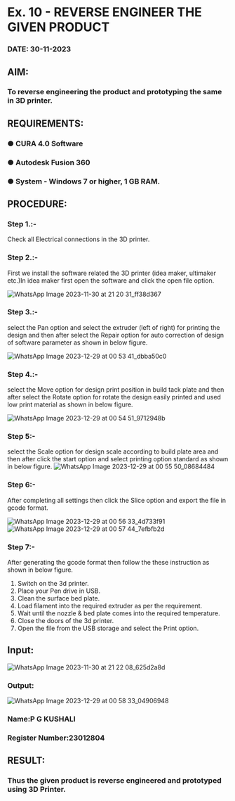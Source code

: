# Ex. 10 - REVERSE ENGINEER THE GIVEN PRODUCT

### DATE: 30-11-2023

## AIM: 
### To reverse engineering the product and prototyping the same in 3D printer.

## REQUIREMENTS:
### ●	CURA 4.0 Software
### ●	 Autodesk Fusion 360
### ●	 System - Windows 7 or higher, 1 GB RAM.

## PROCEDURE:
### Step 1.:-

Check all Electrical connections in the 3D printer.

### Step 2.:-

 First we install the software related the 3D printer (idea maker, ultimaker etc.)In idea maker first open the software and click the open file option.

 ![WhatsApp Image 2023-11-30 at 21 20 31_ff38d367](https://github.com/KUSHALI104/Ex.-10---REVERSE-ENGINEER-THE-GIVEN-PRODUCT/assets/150231135/7cc68339-932b-4714-9fd3-78f55b38856a)

### Step 3.:-

select the Pan option and select the extruder (left of right) for printing the design and then after select the Repair option for auto correction of design of software parameter as shown in below figure.

![WhatsApp Image 2023-12-29 at 00 53 41_dbba50c0](https://github.com/KUSHALI104/Ex.-10---REVERSE-ENGINEER-THE-GIVEN-PRODUCT/assets/150231135/838434e1-748f-4c1f-a825-e4fda8fd1991)

### Step 4.:-

select the Move option for design print position in build tack plate and then after select the Rotate option for rotate the design easily printed and used low print material as shown in below figure.

![WhatsApp Image 2023-12-29 at 00 54 51_9712948b](https://github.com/KUSHALI104/Ex.-10---REVERSE-ENGINEER-THE-GIVEN-PRODUCT/assets/150231135/1f17ddfc-337c-4b65-a947-697a79555b47)


### Step 5:-

 select the Scale option for design scale according to build plate area and then after click the start option and select printing option standard as shown in below figure.
![WhatsApp Image 2023-12-29 at 00 55 50_08684484](https://github.com/KUSHALI104/Ex.-10---REVERSE-ENGINEER-THE-GIVEN-PRODUCT/assets/150231135/1fcf4c43-b32c-47d5-b574-8dd3b185413e)


### Step 6:-

 After completing all settings then click the Slice option and export the file in gcode format.

![WhatsApp Image 2023-12-29 at 00 56 33_4d733f91](https://github.com/KUSHALI104/Ex.-10---REVERSE-ENGINEER-THE-GIVEN-PRODUCT/assets/150231135/302d16e5-33f5-4223-a621-1ee1f69ed543)
![WhatsApp Image 2023-12-29 at 00 57 44_7efbfb2d](https://github.com/KUSHALI104/Ex.-10---REVERSE-ENGINEER-THE-GIVEN-PRODUCT/assets/150231135/490d2f4b-1730-4392-a7d8-66c18bc48fae)


### Step 7:-

After generating the gcode format then follow the these instruction as shown in below figure.
1. Switch on the 3d printer.
2. Place your Pen drive in USB.
3. Clean the surface bed plate.
4. Load filament into the required extruder as per the requirement.
5. Wait until the nozzle & bed plate comes into the required temperature.
6. Close the doors of the 3d printer.
7. Open the file from the USB storage and select the Print option.

## Input:

![WhatsApp Image 2023-11-30 at 21 22 08_625d2a8d](https://github.com/KUSHALI104/Ex.-10---REVERSE-ENGINEER-THE-GIVEN-PRODUCT/assets/150231135/733b360f-0024-4433-a6aa-62b7a72840b7)


### Output:
![WhatsApp Image 2023-12-29 at 00 58 33_04906948](https://github.com/KUSHALI104/Ex.-10---REVERSE-ENGINEER-THE-GIVEN-PRODUCT/assets/150231135/63c00c35-9370-4d6b-9d52-761c1d5bf072)


### Name:P G KUSHALI
### Register Number:23012804

## RESULT:
###   Thus the given product is reverse engineered and prototyped using 3D Printer.
